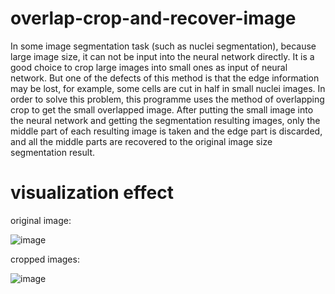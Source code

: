 # overlap-crop-and-recover-image
In some image segmentation task (such as nuclei segmentation), because large image size, it can not be input into the neural network directly. It is a good choice to crop large images into small ones as input of neural network. But one of the defects of this method is that the edge information may be lost, for example, some cells are cut in half in small nuclei images. In order to solve this problem, this programme uses the method of overlapping crop to get the small overlapped image. After putting the small image into the neural network and getting the segmentation resulting images, only the middle part of each resulting image is taken and the edge part is discarded, and all the middle parts are recovered to the original image size segmentation result.
# visualization effect
original image:


![image](https://github.com/flyingdingding/overlap-crop-and-recover-image/blob/master/test_images/resize_2.png)


cropped images:

![image](https://github.com/flyingdingding/overlap-crop-and-recover-image/blob/master/test_images/resize_3.jpg)
